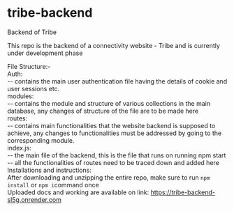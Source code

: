 # tribe-backend
Backend of Tribe

This repo is the backend of a connectivity website - Tribe and is currently under development phase

File Structure:-
<br>
Auth: 
<br>
-- contains the main user authentication file having the details of cookie and user sessions etc.
<br>
modules:
<br>
-- contains the module and structure of various collections in the main database, any changes of structure of the file are to be made here
<br>
routes:
<br>
-- contains main functionalities that the website backend is supposed to achieve, any changes to functionalities must be addressed by going to the corresponding module.
<br>
index.js:
<br>
-- the main file of the backend, this is the file that runs on running npm start
<br>
-- all the functionalities of routes need to be traced down and added here
<br>
Installations and instructions:
<br>
After downloading and unzipping the entire repo, make sure to run `npm install` or `npm i`command once
<br>
Uploaded docs and working are available on link: https://tribe-backend-sl5g.onrender.com
